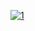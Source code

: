 <a href="https://postimg.cc/tsksjkDx" target="_blank"><img src="https://i.postimg.cc/tsksjkDx/1.jpg" alt="1"/></a><br/><br/>

